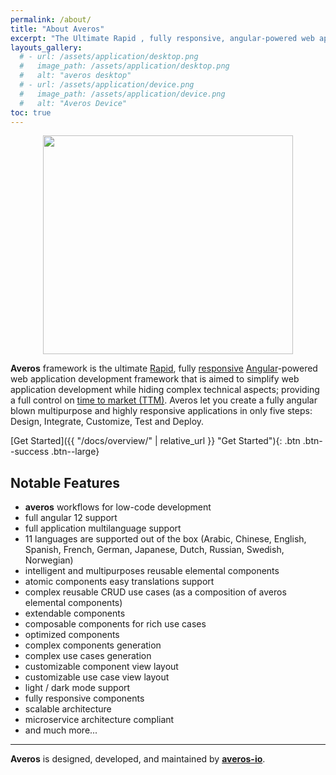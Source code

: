 ```yaml
---
permalink: /about/
title: "About Averos"
excerpt: "The Ultimate Rapid , fully responsive, angular-powered web application development framework"
layouts_gallery:
  # - url: /assets/application/desktop.png
  #   image_path: /assets/application/desktop.png
  #   alt: "averos desktop"
  # - url: /assets/application/device.png
  #   image_path: /assets/application/device.png
  #   alt: "Averos Device"
toc: true
---
```


<p align="center">
  <img width="400" height="350" src="{{ site.baseurl }}/assets/logo/averos.svg">
</p>


**Averos** framework is the ultimate [Rapid](https://en.wikipedia.org/wiki/Rapid_application_development "Rapid"), fully [responsive](https://en.wikipedia.org/wiki/Responsive_web_design "Responsive") [Angular](https://angular.io/ "Angular")-powered web application development framework that is aimed to simplify web application development while hiding complex technical aspects; providing a full control on [time to market (TTM)](https://en.wikipedia.org/wiki/Time_to_market "TTM"). 
Averos let you create a fully angular blown multipurpose and highly responsive applications in only five steps: Design, Integrate, Customize, Test and Deploy.

<!-- {% include gallery id="layouts_gallery" caption="Examples of averos applications." %} -->


  [Get Started]({{ "/docs/overview/" | relative_url }} "Get Started"){: .btn .btn--success .btn--large}


## Notable Features

- **averos** workflows for low-code development
- full angular 12 support
- full application multilanguage support
- 11 languages are supported out of the box (Arabic, Chinese, English, Spanish, French, German, Japanese, Dutch, Russian, Swedish, Norwegian) 
- intelligent and multipurposes reusable elemental components
- atomic components easy translations support
- complex reusable CRUD use cases (as a composition of averos elemental components) 
- extendable components
- composable components for rich use cases
- optimized components
- complex components generation
- complex use cases generation
- customizable component view layout
- customizable use case view layout
- light / dark mode support
- fully responsive components
- scalable architecture
- microservice architecture compliant
- and much more...

---

**Averos**  is designed, developed, and maintained by [**averos-io**](https://github.com/averos-io "averos-io").
